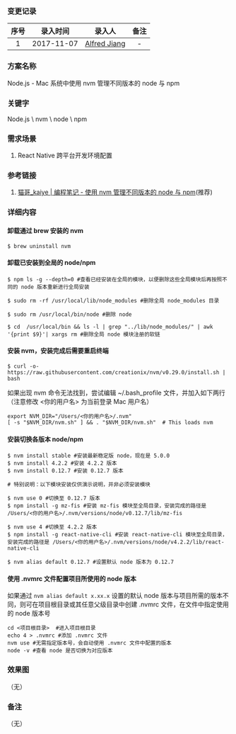### 变更记录

| 序号 | 录入时间 | 录入人 | 备注 |
|:--------:|:--------:|:--------:|:--------:|
| 1 | 2017-11-07 | [Alfred Jiang](https://github.com/viktyz) | - |

### 方案名称

Node.js -  Mac 系统中使用 nvm 管理不同版本的 node 与 npm

### 关键字

Node.js \ nvm \ node \ npm

### 需求场景

1. React Native 跨平台开发环境配置

### 参考链接

1. [猫哥_kaiye | 编程笔记 - 使用 nvm 管理不同版本的 node 与 npm](http://www.cnblogs.com/kaiye/p/4937191.html)(推荐)

### 详细内容

#### 卸载通过 brew 安装的 nvm

```shell
$ brew uninstall nvm
```

#### 卸载已安装到全局的 node/npm

```shell
$ npm ls -g --depth=0 #查看已经安装在全局的模块，以便删除这些全局模块后再按照不同的 node 版本重新进行全局安装

$ sudo rm -rf /usr/local/lib/node_modules #删除全局 node_modules 目录

$ sudo rm /usr/local/bin/node #删除 node

$ cd  /usr/local/bin && ls -l | grep "../lib/node_modules/" | awk '{print $9}'| xargs rm #删除全局 node 模块注册的软链
```

#### 安装 nvm，安装完成后需要重启终端

```shell
$ curl -o- https://raw.githubusercontent.com/creationix/nvm/v0.29.0/install.sh | bash
```

如果出现 nvm 命令无法找到，尝试编辑 ~/.bash_profile 文件，并加入如下两行（注意修改 <你的用户名> 为当前登录 Mac 用户名）

```shell
export NVM_DIR="/Users/<你的用户名>/.nvm"
[ -s "$NVM_DIR/nvm.sh" ] && . "$NVM_DIR/nvm.sh"  # This loads nvm
```

#### 安装切换各版本 node/npm

```shell
$ nvm install stable #安装最新稳定版 node，现在是 5.0.0
$ nvm install 4.2.2 #安装 4.2.2 版本
$ nvm install 0.12.7 #安装 0.12.7 版本

# 特别说明：以下模块安装仅供演示说明，并非必须安装模块

$ nvm use 0 #切换至 0.12.7 版本
$ npm install -g mz-fis #安装 mz-fis 模块至全局目录，安装完成的路径是 /Users/<你的用户名>/.nvm/versions/node/v0.12.7/lib/mz-fis

$ nvm use 4 #切换至 4.2.2 版本
$ npm install -g react-native-cli #安装 react-native-cli 模块至全局目录，安装完成的路径是 /Users/<你的用户名>/.nvm/versions/node/v4.2.2/lib/react-native-cli

$ nvm alias default 0.12.7 #设置默认 node 版本为 0.12.7
```

#### 使用 .nvmrc 文件配置项目所使用的 node 版本

如果通过 `nvm alias default x.xx.x` 设置的默认 node 版本与项目所需的版本不同，则可在项目根目录或其任意父级目录中创建 .nvmrc 文件，在文件中指定使用的 node 版本号

```shell
cd <项目根目录>  #进入项目根目录
echo 4 > .nvmrc #添加 .nvmrc 文件
nvm use #无需指定版本号，会自动使用 .nvmrc 文件中配置的版本
node -v #查看 node 是否切换为对应版本
```

### 效果图
（无）

### 备注
（无）